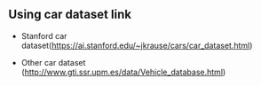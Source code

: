 ## Using car dataset link

- Stanford car dataset(https://ai.stanford.edu/~jkrause/cars/car_dataset.html)

- Other car dataset
  (http://www.gti.ssr.upm.es/data/Vehicle_database.html)
